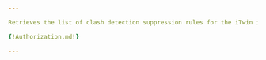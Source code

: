```yaml
---

Retrieves the list of clash detection suppression rules for the iTwin id.

{!Authorization.md!}

---
```

